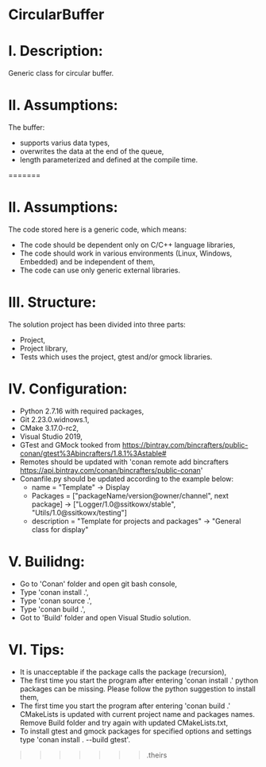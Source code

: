 # CircularBuffer

# I. Description:
Generic class for circular buffer.

# II. Assumptions:
The buffer:
- supports varius data types,
- overwrites the data at the end of the queue,
- length parameterized and defined at the compile time.

































=======
# II. Assumptions:
The code stored here is a generic code, which means:
- The code should be dependent only on C/C++ language libraries,
- The code should work in various environments (Linux, Windows, Embedded) and be independent of them,
- The code can use only generic external libraries.

# III. Structure:
The solution project has been divided into three parts:
- Project,
- Project library,
- Tests which uses the project, gtest and/or gmock libraries.

# IV. Configuration:
- Python 2.7.16 with required packages,
- Git 2.23.0.widnows.1,
- CMake 3.17.0-rc2,
- Visual Studio 2019,
- GTest and GMock tooked from https://bintray.com/bincrafters/public-conan/gtest%3Abincrafters/1.8.1%3Astable#
- Remotes should be updated with 'conan remote add bincrafters https://api.bintray.com/conan/bincrafters/public-conan'
- Conanfile.py should be updated according to the example below:
  - name        = "Template"                                          -> Display
  - Packages    = ["packageName/version@owner/channel", next package] -> ["Logger/1.0@ssitkowx/stable", "Utils/1.0@ssitkowx/testing"]
  - description = "Template for projects and packages"                -> "General class for display"

# V. Builidng:
- Go to 'Conan' folder and open git bash console,
- Type 'conan install .',
- Type 'conan source .',
- Type 'conan build .',
- Got to 'Build' folder and open Visual Studio solution.

# VI. Tips:
- It is unacceptable if the package calls the package (recursion),
- The first time you start the program after entering 'conan install .' python packages can be missing.
  Please follow the python suggestion to install them,
- The first time you start the program after entering 'conan build .' CMakeLists is updated with current project name and packages names.
  Remove Build folder and try again with updated CMakeLists.txt,
- To install gtest and gmock packages for specified options and settings type 'conan install . --build gtest'.
>>>>>>> .theirs
